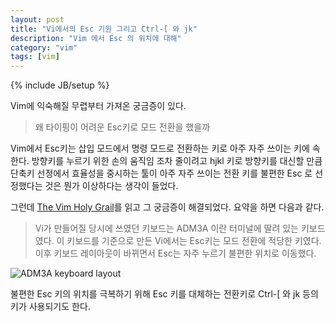 ```yaml
---
layout: post
title: "Vi에서의 Esc 기원 그리고 Ctrl-[ 와 jk"
description: "Vim 에서 Esc 의 위치에 대해"
category: "vim"
tags: [vim]
---
```

{% include JB/setup %}

Vim에 익숙해질 무렵부터 가져온 궁금증이 있다.

> 왜 타이핑이 어려운 Esc키로 모드 전환을 했을까

Vim에서 Esc키는 삽입 모드에서 명령 모드로 전환하는 키로 아주 자주 쓰이는 키에 속한다. 방향키를 누르기 위한 손의 움직임 조차 줄이려고 hjkl 키로 방향키를 대신할 만큼 단축키 선정에서 효율성을 중시하는 툴이 아주 자주 쓰이는 전환 키를 불편한 Esc 로 선정했다는 것은 뭔가 이상하다는 생각이 들었다.

그런데 [The Vim Holy Grail](http://federico.galassi.net/2012/06/20/the-vim-holy-grail/)를 읽고 그 궁금증이 해결되었다. 요약을 하면 다음과 같다.

> Vi가 만들어질 당시에 쓰였던 키보드는 ADM3A 이란 터미널에 딸려 있는 키보드였다. 이 키보드를 기준으로 만든 Vi에서는 Esc키는 모드 전환에 적당한 키였다. 이후 키보드 레이아웃이 바뀌면서 Esc는 자주 누르기 불편한 위치로 이동했다.

![ADM3A keyboard layout](http://upload.wikimedia.org/wikipedia/commons/thumb/a/a0/KB_Terminal_ADM3A.svg/931px-KB_Terminal_ADM3A.svg.png)

불편한 Esc 키의 위치를 극복하기 위해 Esc 키를 대체하는 전환키로 Ctrl-[ 와 jk 등의 키가 사용되기도 한다.
